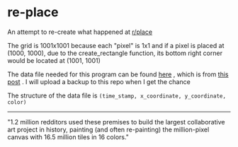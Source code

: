 # re-place

An attempt to re-create what happened at [r/place](https://www.reddit.com/r/place)

The grid is 1001x1001 because each "pixel" is 1x1 and if a pixel is placed at
(1000, 1000), due to the create_rectangle function, its bottom right corner
would be located at (1001, 1001)

The data file needed for this program can be found [here](https://mega.nz/#!E0gQ2KiY!n6HnDfR8bpQz79fKv4GtTt06S4iLSBq7bDfeo-rxuUU)
, which is from [this post](https://www.reddit.com/r/place/comments/65x14m/place_time_lapse_and_data_from_start_to_finish/)
. I will upload a backup to this repo when I get the chance

The structure of the data file is `(time_stamp, x_coordinate, y_coordinate, color)`

---

"1.2 million redditors used these premises to build the largest collaborative
art project in history, painting (and often re-painting) the million-pixel
canvas with 16.5 million tiles in 16 colors."
